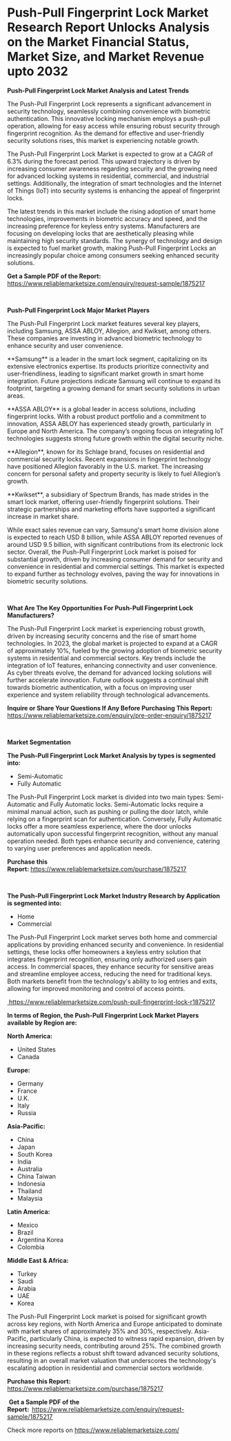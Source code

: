 <p><h1>Push-Pull Fingerprint Lock Market Research Report Unlocks Analysis on the Market Financial Status, Market Size, and Market Revenue upto 2032</h1></p><p><strong>Push-Pull Fingerprint Lock Market Analysis and Latest Trends</strong></p>
<p><p>The Push-Pull Fingerprint Lock represents a significant advancement in security technology, seamlessly combining convenience with biometric authentication. This innovative locking mechanism employs a push-pull operation, allowing for easy access while ensuring robust security through fingerprint recognition. As the demand for effective and user-friendly security solutions rises, this market is experiencing notable growth.</p><p>The Push-Pull Fingerprint Lock Market is expected to grow at a CAGR of 6.3% during the forecast period. This upward trajectory is driven by increasing consumer awareness regarding security and the growing need for advanced locking systems in residential, commercial, and industrial settings. Additionally, the integration of smart technologies and the Internet of Things (IoT) into security systems is enhancing the appeal of fingerprint locks.</p><p>The latest trends in this market include the rising adoption of smart home technologies, improvements in biometric accuracy and speed, and the increasing preference for keyless entry systems. Manufacturers are focusing on developing locks that are aesthetically pleasing while maintaining high security standards. The synergy of technology and design is expected to fuel market growth, making Push-Pull Fingerprint Locks an increasingly popular choice among consumers seeking enhanced security solutions.</p></p>
<p><strong>Get a Sample PDF of the Report:&nbsp;</strong> <a href="https://www.reliablemarketsize.com/enquiry/request-sample/1875217?utm_campaign=2875&utm_medium=2&utm_source=Github&utm_content=ia&utm_term=05042025&utm_id=push-pull-fingerprint-lock">https://www.reliablemarketsize.com/enquiry/request-sample/1875217</a></p>
<p>&nbsp;</p>
<p><strong>Push-Pull Fingerprint Lock Major Market Players</strong></p>
<p><p>The Push-Pull Fingerprint Lock market features several key players, including Samsung, ASSA ABLOY, Allegion, and Kwikset, among others. These companies are investing in advanced biometric technology to enhance security and user convenience.</p><p>**Samsung** is a leader in the smart lock segment, capitalizing on its extensive electronics expertise. Its products prioritize connectivity and user-friendliness, leading to significant market growth in smart home integration. Future projections indicate Samsung will continue to expand its footprint, targeting a growing demand for smart security solutions in urban areas.</p><p>**ASSA ABLOY** is a global leader in access solutions, including fingerprint locks. With a robust product portfolio and a commitment to innovation, ASSA ABLOY has experienced steady growth, particularly in Europe and North America. The company’s ongoing focus on integrating IoT technologies suggests strong future growth within the digital security niche.</p><p>**Allegion**, known for its Schlage brand, focuses on residential and commercial security locks. Recent expansions in fingerprint technology have positioned Allegion favorably in the U.S. market. The increasing concern for personal safety and property security is likely to fuel Allegion’s growth.</p><p>**Kwikset**, a subsidiary of Spectrum Brands, has made strides in the smart lock market, offering user-friendly fingerprint solutions. Their strategic partnerships and marketing efforts have supported a significant increase in market share.</p><p>While exact sales revenue can vary, Samsung's smart home division alone is expected to reach USD 8 billion, while ASSA ABLOY reported revenues of around USD 9.5 billion, with significant contributions from its electronic lock sector. Overall, the Push-Pull Fingerprint Lock market is poised for substantial growth, driven by increasing consumer demand for security and convenience in residential and commercial settings. This market is expected to expand further as technology evolves, paving the way for innovations in biometric security solutions.</p></p>
<p>&nbsp;</p>
<p><strong>What Are The Key Opportunities For Push-Pull Fingerprint Lock Manufacturers?</strong></p>
<p><p>The Push-Pull Fingerprint Lock market is experiencing robust growth, driven by increasing security concerns and the rise of smart home technologies. In 2023, the global market is projected to expand at a CAGR of approximately 10%, fueled by the growing adoption of biometric security systems in residential and commercial sectors. Key trends include the integration of IoT features, enhancing connectivity and user convenience. As cyber threats evolve, the demand for advanced locking solutions will further accelerate innovation. Future outlook suggests a continual shift towards biometric authentication, with a focus on improving user experience and system reliability through technological advancements.</p></p>
<p><strong>Inquire or Share Your Questions If Any Before Purchasing This Report:</strong> <a href="https://www.reliablemarketsize.com/enquiry/pre-order-enquiry/1875217?utm_campaign=2875&utm_medium=2&utm_source=Github&utm_content=ia&utm_term=05042025&utm_id=push-pull-fingerprint-lock">https://www.reliablemarketsize.com/enquiry/pre-order-enquiry/1875217</a></p>
<p>&nbsp;</p>
<p><strong>Market Segmentation</strong></p>
<p><strong>The Push-Pull Fingerprint Lock Market Analysis by types is segmented into:</strong></p>
<p><ul><li>Semi-Automatic</li><li>Fully Automatic</li></ul></p>
<p><p>The Push-Pull Fingerprint Lock market is divided into two main types: Semi-Automatic and Fully Automatic locks. Semi-Automatic locks require a minimal manual action, such as pushing or pulling the door latch, while relying on a fingerprint scan for authentication. Conversely, Fully Automatic locks offer a more seamless experience, where the door unlocks automatically upon successful fingerprint recognition, without any manual operation needed. Both types enhance security and convenience, catering to varying user preferences and application needs.</p></p>
<p><strong>Purchase this Report:&nbsp;</strong><a href="https://www.reliablemarketsize.com/purchase/1875217?utm_campaign=2875&utm_medium=2&utm_source=Github&utm_content=ia&utm_term=05042025&utm_id=push-pull-fingerprint-lock">https://www.reliablemarketsize.com/purchase/1875217</a></p>
<p>&nbsp;</p>
<p><strong>The Push-Pull Fingerprint Lock Market Industry Research by Application is segmented into:</strong></p>
<p><ul><li>Home</li><li>Commercial</li></ul></p>
<p><p>The Push-Pull Fingerprint Lock market serves both home and commercial applications by providing enhanced security and convenience. In residential settings, these locks offer homeowners a keyless entry solution that integrates fingerprint recognition, ensuring only authorized users gain access. In commercial spaces, they enhance security for sensitive areas and streamline employee access, reducing the need for traditional keys. Both markets benefit from the technology's ability to log entries and exits, allowing for improved monitoring and control of access points.</p></p>
<p><a href="https://www.reliablemarketsize.com/push-pull-fingerprint-lock-r1875217?utm_campaign=2875&utm_medium=2&utm_source=Github&utm_content=ia&utm_term=05042025&utm_id=push-pull-fingerprint-lock">&nbsp;https://www.reliablemarketsize.com/push-pull-fingerprint-lock-r1875217</a></p>
<p><strong>In terms of Region, the Push-Pull Fingerprint Lock Market Players available by Region are:</strong></p>
<p>
    <p> <strong> North America: </strong>
        <ul>
            <li>United States</li>
            <li>Canada</li>
        </ul>
        </p> 
    <p> <strong> Europe: </strong>
        <ul>
            <li>Germany</li>
            <li>France</li>
            <li>U.K.</li>
            <li>Italy</li>
            <li>Russia</li>
        </ul>
        </p> 
    <p> <strong> Asia-Pacific: </strong>
        <ul>
            <li>China</li>
            <li>Japan</li>
            <li>South Korea</li>
            <li>India</li>
            <li>Australia</li>
            <li>China Taiwan</li>
            <li>Indonesia</li>
            <li>Thailand</li>
            <li>Malaysia</li>
        </ul>
        </p> 
    <p> <strong> Latin America: </strong>
        <ul>
            <li>Mexico</li>
            <li>Brazil</li>
            <li>Argentina Korea</li>
            <li>Colombia</li>
        </ul>
        </p> 
    <p> <strong> Middle East & Africa: </strong>
        <ul>
            <li>Turkey</li>
            <li>Saudi</li>
            <li>Arabia</li>
            <li>UAE</li>
            <li>Korea</li>
        </ul>
    </p>
    </p>
<p><p>The Push-Pull Fingerprint Lock market is poised for significant growth across key regions, with North America and Europe anticipated to dominate with market shares of approximately 35% and 30%, respectively. Asia-Pacific, particularly China, is expected to witness rapid expansion, driven by increasing security needs, contributing around 25%. The combined growth in these regions reflects a robust shift toward advanced security solutions, resulting in an overall market valuation that underscores the technology's escalating adoption in residential and commercial sectors worldwide.</p></p>
<p><strong>Purchase this Report: </strong><a href="https://www.reliablemarketsize.com/purchase/1875217?utm_campaign=2875&utm_medium=2&utm_source=Github&utm_content=ia&utm_term=05042025&utm_id=push-pull-fingerprint-lock">https://www.reliablemarketsize.com/purchase/1875217</a></p>
<p>&nbsp;<strong>Get a Sample PDF of the Report:&nbsp;&nbsp;</strong><a href="https://www.reliablemarketsize.com/enquiry/request-sample/1875217?utm_campaign=2875&utm_medium=2&utm_source=Github&utm_content=ia&utm_term=05042025&utm_id=push-pull-fingerprint-lock">https://www.reliablemarketsize.com/enquiry/request-sample/1875217</a></p>
<p><strong></strong></p>
<p>Check more reports on <a href="https://www.reliablemarketsize.com/?utm_campaign=2875&utm_medium=2&utm_source=Github&utm_content=ia&utm_term=05042025&utm_id=push-pull-fingerprint-lock">https://www.reliablemarketsize.com/</a></p>